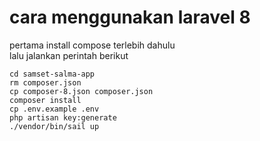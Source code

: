 # cara menggunakan laravel 8
pertama install compose terlebih dahulu\
lalu jalankan perintah berikut
```
cd samset-salma-app
rm composer.json
cp composer-8.json composer.json
composer install
cp .env.example .env
php artisan key:generate
./vendor/bin/sail up
```